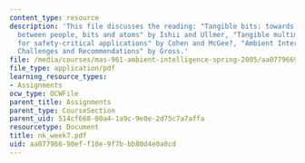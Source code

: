 ```yaml
---
content_type: resource
description: 'This file discusses the reading: "Tangible bits: towards seamless interfaces
  between people, bits and atoms" by Ishii and Ullmer, "Tangible multimodal interfaces
  for safety-critical applications" by Cohen and McGee?, "Ambient Interfaces: Design
  Challenges and Recommendations" by Gross.'
file: /media/courses/mas-961-ambient-intelligence-spring-2005/aa07796690eff10e9f7bbb80d4e0a0cd_nk_week7.pdf
file_type: application/pdf
learning_resource_types:
- Assignments
ocw_type: OCWFile
parent_title: Assignments
parent_type: CourseSection
parent_uid: 514cf668-00a4-1a9c-9e0e-2d75c7a7affa
resourcetype: Document
title: nk_week7.pdf
uid: aa077966-90ef-f10e-9f7b-bb80d4e0a0cd
---
```

